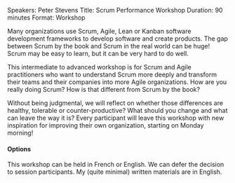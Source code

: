 Speakers: Peter Stevens
Title: Scrum Performance Workshop
Duration: 90 minutes
Format: Workshop

Many organizations use Scrum, Agile, Lean or Kanban software development frameworks to develop software and create products.
The gap between Scrum by the book and Scrum in the real world can be huge!
Scrum may be easy to learn, but it can be very hard to do well.

This intermediate to advanced workshop is for Scrum and Agile practitioners who want to understand Scrum more deeply and transform their teams and their companies into more Agile organizations.
How are you really doing Scrum? How is that different from Scrum by the book?

Without being judgmental, we will reflect on whether those differences are healthy, tolerable or counter-productive?
What should you change and what can leave the way it is?
Every participant will leave this workshop with new inspiration for improving their own organization, starting on Monday morning!

#### Options

This workshop can be held in French or English.
We can defer the decision to session participants.
My (quite minimal) written materials are in English.
